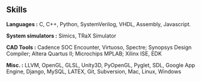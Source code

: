 ## Skills

**Languages :** C, C++, Python, SystemVerilog, VHDL, Assembly,
Javascript. 

**System simulators :** Simics, TRaX Simulator

**CAD Tools :** Cadence SOC Encounter, Virtuoso, Spectre; Synopsys Design
Compiler; Altera Quartus II; Microchips MPLAB; Xilinx ISE, EDK

**Misc. :** LLVM, OpenGL, GLSL, Unity3D, PyOpenGL, Pyglet, SDL, Google App
Engine, Django, MySQL, LATEX, Git, Subversion, Mac, Linux, Windows
